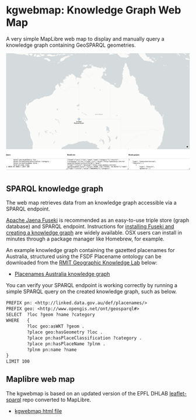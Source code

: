# kgwebmap: Knowledge Graph Web Map
A very simple MapLibre web map to display and manually query a knowledge graph containing GeoSPARQL geometries.

 ![kgwebmap example](kgwebmap.png)

## SPARQL knowledge graph
The web map retrieves data from an knowledge graph accessible via a SPARQL endpoint. 

[Apache Jaena Fuseki](https://jena.apache.org/documentation/fuseki2/) is recommended as an easy-to-use triple store (graph database) and SPARQL endpoint. Instructions for [installing Fuseki and creating a knowledge graph](https://medium.com/@rrichajalota234/how-to-apache-jena-fuseki-3-x-x-1304dd810f09) are widely available. OSX users can install in minutes through a package manager like Homebrew, for example. 

An example knowledge graph containing the gazetted placenames for Australia, structured using the FSDF Placename ontology can be downloaded from the [RMIT Geographic Knowledge Lab](http://gkl.rmit.melbourne) below:

- [Placenames Australia knowledge graph](http://gkl.rmit.melbourne/kg/pnkg_2025_03_18.ttl)

You can verify your SPARQL endpoint is working correctly by running a simple SPARQL query on the created knowledge graph, such as below. 

```
PREFIX pn: <http://linked.data.gov.au/def/placenames/>
PREFIX geo: <http://www.opengis.net/ont/geosparql#> 
SELECT  ?loc ?geom ?name ?category
WHERE   {
        ?loc geo:asWKT ?geom .
        ?place geo:hasGeometry ?loc .
        ?place pn:hasPlaceClassification ?category .
        ?place pn:hasPlaceName ?plnm .
        ?plnm pn:name ?name
}
LIMIT 100
```

## Maplibre web map

The kgwebmap is based on an updated version of the EPFL DHLAB [leaflet-sparql](https://github.com/dhlab-epfl/leaflet-sparql) repo converted to MapLibre. 

- [kgwebmap html file](kgwebmap.html)

